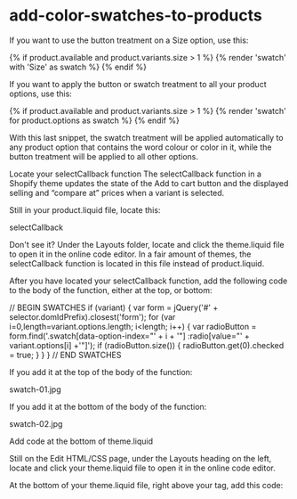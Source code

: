 # add-color-swatches-to-products

If you want to use the button treatment on a Size option, use this:


{% if product.available and product.variants.size > 1 %}
{% render 'swatch' with 'Size' as swatch %}
{% endif %}
 

If you want to apply the button or swatch treatment to all your product options, use this:


{% if product.available and product.variants.size > 1 %}
{% render 'swatch' for product.options as swatch %}
{% endif %}
 

With this last snippet, the swatch treatment will be applied automatically to any product option that contains the word colour or color in it, while the button treatment will be applied to all other options.

Locate your selectCallback function
The selectCallback function in a Shopify theme updates the state of the Add to cart button and the displayed selling and “compare at” prices when a variant is selected.

 

Still in your product.liquid file, locate this:

 

selectCallback
 

Don't see it? Under the Layouts folder, locate and click the theme.liquid file to open it in the online code editor. In a fair amount of themes, the selectCallback function is located in this file instead of product.liquid.

 

After you have located your selectCallback function, add the following code to the body of the function, either at the top, or bottom:

 

// BEGIN SWATCHES
if (variant) {
  var form = jQuery('#' + selector.domIdPrefix).closest('form');
  for (var i=0,length=variant.options.length; i<length; i++) {
    var radioButton = form.find('.swatch[data-option-index="' + i + '"] :radio[value="' + variant.options[i] +'"]');
    if (radioButton.size()) {
      radioButton.get(0).checked = true;
    }
  }
}
// END SWATCHES
 

If you add it at the top of the body of the function:

 

swatch-01.jpg


If you add it at the bottom of the body of the function:

 

swatch-02.jpg

 

Add code at the bottom of theme.liquid

Still on the Edit HTML/CSS page, under the Layouts heading on the left, locate and click your theme.liquid file to open it in the online code editor.

 

At the bottom of your theme.liquid file, right above your </body> tag, add this code:

 

<script>
jQuery(function() {
  jQuery('.swatch :radio').change(function() {
    var optionIndex = jQuery(this).closest('.swatch').attr('data-option-index');
    var optionValue = jQuery(this).val();
    jQuery(this)
      .closest('form')
      .find('.single-option-selector')
      .eq(optionIndex)
      .val(optionValue)
      .trigger('change');
  });
});
</script>
